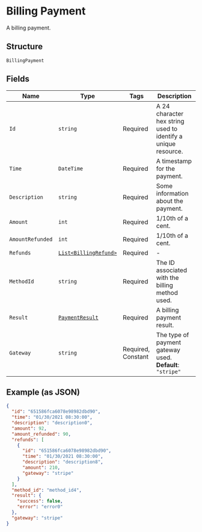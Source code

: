 
# Billing Payment

A billing payment.

## Structure

`BillingPayment`

## Fields

| Name | Type | Tags | Description |
|  --- | --- | --- | --- |
| `Id` | `string` | Required | A 24 character hex string used to identify a unique resource. |
| `Time` | `DateTime` | Required | A timestamp for the payment. |
| `Description` | `string` | Required | Some information about the payment. |
| `Amount` | `int` | Required | 1/10th of a cent. |
| `AmountRefunded` | `int` | Required | 1/10th of a cent. |
| `Refunds` | [`List<BillingRefund>`](../../doc/models/billing-refund.md) | Required | - |
| `MethodId` | `string` | Required | The ID associated with the billing method used. |
| `Result` | [`PaymentResult`](../../doc/models/payment-result.md) | Required | A billing payment result. |
| `Gateway` | `string` | Required, Constant | The type of payment gateway used.<br>**Default**: `"stripe"` |

## Example (as JSON)

```json
{
  "id": "651586fca6078e98982dbd90",
  "time": "01/30/2021 08:30:00",
  "description": "description0",
  "amount": 92,
  "amount_refunded": 90,
  "refunds": [
    {
      "id": "651586fca6078e98982dbd90",
      "time": "01/30/2021 08:30:00",
      "description": "description8",
      "amount": 210,
      "gateway": "stripe"
    }
  ],
  "method_id": "method_id4",
  "result": {
    "success": false,
    "error": "error0"
  },
  "gateway": "stripe"
}
```

